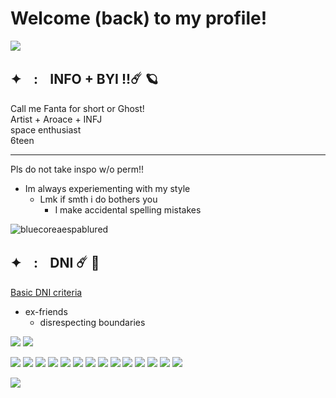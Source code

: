 # Welcome (back) to my profile!
![](https://qph.cf2.quoracdn.net/main-qimg-a02e082d466824103e9a2d41919896e2) 
         

## ✦ㅤ:ㅤINFO + BYI !!☄️ 🪐
Call me Fanta for short or Ghost!    
Artist + Aroace + INFJ    
space enthusiast         
6teen                
***

Pls do not take inspo w/o perm!!          
 - Im always experiementing with my style               
   - Lmk if smth i do bothers you    
     - I make accidental spelling mistakes                              

       
![bluecoreaespablured](https://github.com/user-attachments/assets/18f40269-7b39-4a5d-8c2f-dd4079d9bd15)



## ✦ㅤ:ㅤDNI ☄️ 🚀
[Basic DNI criteria](https://basic-dni.crd.co/)                         
 - ex-friends                              
   - disrespecting boundaries                                 

![](https://64.media.tumblr.com/af5fc71c22d5d4db8454de9085c0a130/b07efe8d98794fb3-bd/s1280x1920/6ca22ddb685c8d8c6ea3914c9464c5750be6c991.pnj)
![](https://qph.cf2.quoracdn.net/main-qimg-a02e082d466824103e9a2d41919896e2) 

![](https://64.media.tumblr.com/a9c70a5463decddc62cb71dcaafc4d9a/291b57fc1bf1e0d5-bd/s100x200/7fc8136ab23a7f4fa7c3743fb7cc89fc58904a10.pnj) ![](https://64.media.tumblr.com/1e041ba8a6a7ce0f3a65ab5d039f64d8/291b57fc1bf1e0d5-cd/s100x200/0dc13c81662c8943dd01beba7321a835eaee52a4.gifv) 
![](https://64.media.tumblr.com/42c36bf11261a7613cd2a5d750dc347b/291b57fc1bf1e0d5-7c/s100x200/90d3bf297c540a84e5a7fb58b55c983065f58904.pnj) ![](https://64.media.tumblr.com/4b8513ef071775fda1657529792105ea/291b57fc1bf1e0d5-b1/s100x200/b3acde256a5e8d8ece68dc0e8065fadbf596309a.pnj) ![](https://64.media.tumblr.com/6f8729eb9be4f9c5d376e8adba3f5ab1/291b57fc1bf1e0d5-2f/s100x200/bcab182e3256082001a03394f88043de48df443d.pnj) ![](https://64.media.tumblr.com/e9bfa9346ef23d0250d5a4fc58789740/291b57fc1bf1e0d5-6e/s100x200/a42a844628f8775b99b70ed030f68f54d601ea18.pnj)
![](https://64.media.tumblr.com/d17a608fcd5d6b9cd51991c49c92656b/291b57fc1bf1e0d5-fb/s100x200/37cc4b79259b2a0e110cc380ce65ea7988ace749.pnj) ![](https://64.media.tumblr.com/724ae78ff9dc316971162701614af954/291b57fc1bf1e0d5-34/s100x200/8629dc14453e492f2bf8128b217a9a804a8da4b8.pnj) ![](https://64.media.tumblr.com/c3419d1e6210b3a10c66b32c77459864/291b57fc1bf1e0d5-eb/s100x200/ea9b2943d95a3c1eb0051b05429ccc5f5ac2c96d.pnj) ![](https://64.media.tumblr.com/0f8b5116d32cc019bf9551cc19bba57a/291b57fc1bf1e0d5-f9/s100x200/37d42df0825c617329e7a1ec853b89ed7cf606e8.pnj) ![](https://64.media.tumblr.com/4bc839b33d4c1ccd569c5ea134089107/291b57fc1bf1e0d5-b0/s100x200/b1aee0d91ee8fc0d21f2ec12c8ce8afa87ff4da5.pnj) ![](https://64.media.tumblr.com/8437d28e15a426492f7b1b24bdb325ae/291b57fc1bf1e0d5-17/s100x200/85fa803a62c58f059d01803aeebee60dc36c39e9.pnj) ![](https://64.media.tumblr.com/5800a0ce47f45735d9b9ac53a01aac99/291b57fc1bf1e0d5-a1/s100x200/7c5b4647ce5bfbb517a519f8903c1ccabd842250.pnj) ![](https://64.media.tumblr.com/0ba147d04c6940e61c5f19901667aaf0/291b57fc1bf1e0d5-3a/s100x200/b539b1814b3b3f7352420c6d1afe5642e5b99862.pnj)                            

![](https://64.media.tumblr.com/0e287dd5bead03e220db0c296cca296d/291b57fc1bf1e0d5-33/s250x400/b66470d57a9bbb8ef7bb15d30401ae821e27ae42.gifv) 

